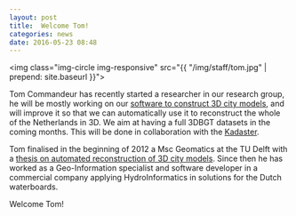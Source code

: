 ```yaml
---
layout: post
title:  Welcome Tom!
categories: news
date: 2016-05-23 08:48
---
```


<img class="img-circle img-responsive" src="{{ "/img/staff/tom.jpg" | prepend: site.baseurl }}">

Tom Commandeur has recently started a researcher in our research group, he will be mostly working on our [software to construct 3D city models](https://github.com/tudelft3d/3dfier), and will improve it so that we can automatically use it to reconstruct the whole of the Netherlands in 3D.
We aim at having a full 3DBGT datasets in the coming months.
This will be done in collaboration with the [Kadaster](http://www.kadaster.nl).

Tom finalised in the beginning of 2012 a Msc Geomatics at the TU Delft with a [thesis on automated reconstruction of 3D city models](http://repository.tudelft.nl/islandora/object/uuid:c0c665f7-0254-42c6-895b-cb59acc079f2/?collection=research). 
Since then he has worked as a Geo-Information specialist and software developer in a commercial company applying HydroInformatics in solutions for the Dutch waterboards. 

Welcome Tom!

